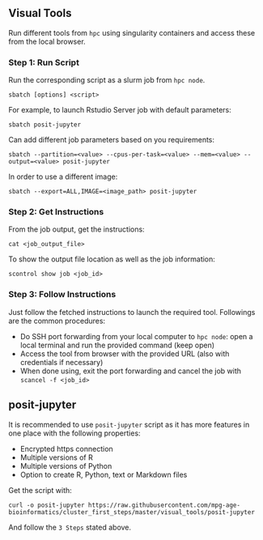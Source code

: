 ## Visual Tools

Run different tools from `hpc` using singularity containers and access these from the local browser.

### Step 1: Run Script
Run the corresponding script as a slurm job from `hpc node`.
```
sbatch [options] <script>
```
For example, to launch Rstudio Server job with default parameters:
```
sbatch posit-jupyter
```
Can add different job parameters based on you requirements:
```
sbatch --partition=<value> --cpus-per-task=<value> --mem=<value> --output=<value> posit-jupyter
```
In order to use a different image:
```
sbatch --export=ALL,IMAGE=<image_path> posit-jupyter
```

### Step 2: Get Instructions
From the job output, get the instructions:
```
cat <job_output_file>
```
To show the output file location as well as the job information:
```
scontrol show job <job_id>
```

### Step 3: Follow Instructions
Just follow the fetched instructions to launch the required tool. Followings are the common procedures:

- Do SSH port forwarding from your local computer to `hpc node`: open a local terminal and run the provided command (keep open)
- Access the tool from browser with the provided URL (also with credentials if necessary)
- When done using, exit the port forwarding and cancel the job with `scancel -f <job_id>`

## posit-jupyter
It is recommended to use `posit-jupyter` script as it has more features in one place with the following properties:

- Encrypted https connection
- Multiple versions of R
- Multiple versions of Python
- Option to create R, Python, text or Markdown files

Get the script with:
```
curl -o posit-jupyter https://raw.githubusercontent.com/mpg-age-bioinformatics/cluster_first_steps/master/visual_tools/posit-jupyter
```

And follow the `3 Steps` stated above.
